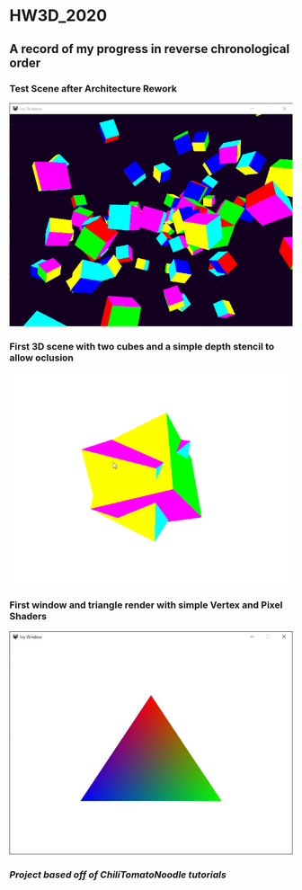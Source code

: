 # HW3D_2020
## A record of my progress in reverse chronological order
### Test Scene after Architecture Rework
![LotsO'Cubes](LotsOCubes.gif)
### First 3D scene with two cubes and a simple depth stencil to allow oclusion
![DepthBufferAndCubes](DepthBuffer.gif)
### First window and triangle render with simple Vertex and Pixel Shaders
![FirstTriangle](FirstTriangle.JPG)

### *Project based off of ChiliTomatoNoodle tutorials*
